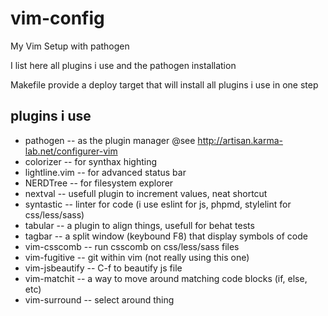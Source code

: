 # vim-config
My Vim Setup with pathogen

I list here all plugins i use and the pathogen installation

Makefile provide a deploy target that will install all plugins i use in one 
step

## plugins i use
  * pathogen -- as the plugin manager @see http://artisan.karma-lab.net/configurer-vim
  * colorizer -- for synthax highting 
  * lightline.vim -- for advanced status bar
  * NERDTree -- for filesystem explorer
  * nextval -- usefull plugin to increment values, neat shortcut
  * syntastic -- linter for code (i use eslint for js, phpmd, stylelint for css/less/sass)
  * tabular -- a plugin to align things, usefull for behat tests
  * tagbar -- a split window (keybound F8) that display symbols of code
  * vim-csscomb -- run csscomb on css/less/sass files
  * vim-fugitive -- git within vim (not really using this one)
  * vim-jsbeautify -- C-f to beautify js file 
  * vim-matchit -- a way to move around matching code blocks (if, else, etc)
  * vim-surround -- select around thing
